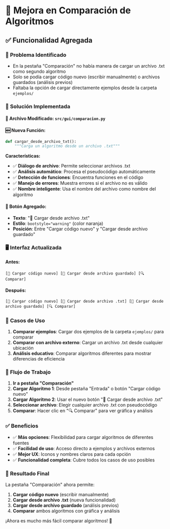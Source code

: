 # 🔄 Mejora en Comparación de Algoritmos

## ✅ **Funcionalidad Agregada**

### 🎯 **Problema Identificado**
- En la pestaña "Comparación" no había manera de cargar un archivo .txt como segundo algoritmo
- Solo se podía cargar código nuevo (escribir manualmente) o archivos guardados (análisis previos)
- Faltaba la opción de cargar directamente ejemplos desde la carpeta `ejemplos/`

### 🔧 **Solución Implementada**

#### 📄 **Archivo Modificado**: `src/gui/comparacion.py`

#### 🆕 **Nueva Función**:
```python
def cargar_desde_archivo_txt():
    """Carga un algoritmo desde un archivo .txt"""
```

**Características:**
- ✅ **Diálogo de archivo**: Permite seleccionar archivos .txt
- ✅ **Análisis automático**: Procesa el pseudocódigo automáticamente
- ✅ **Detección de funciones**: Encuentra funciones en el código
- ✅ **Manejo de errores**: Muestra errores si el archivo no es válido
- ✅ **Nombre inteligente**: Usa el nombre del archivo como nombre del algoritmo

#### 🎨 **Botón Agregado**:
- **Texto**: "📁 Cargar desde archivo .txt"
- **Estilo**: `bootstyle="warning"` (color naranja)
- **Posición**: Entre "Cargar código nuevo" y "Cargar desde archivo guardado"

### 🖥️ **Interfaz Actualizada**

#### **Antes:**
```
[📝 Cargar código nuevo] [💾 Cargar desde archivo guardado] [🔍 Comparar]
```

#### **Después:**
```
[📝 Cargar código nuevo] [📁 Cargar desde archivo .txt] [💾 Cargar desde archivo guardado] [🔍 Comparar]
```

### 🎯 **Casos de Uso**

1. **Comparar ejemplos**: Cargar dos ejemplos de la carpeta `ejemplos/` para comparar
2. **Comparar con archivo externo**: Cargar un archivo .txt desde cualquier ubicación
3. **Análisis educativo**: Comparar algoritmos diferentes para mostrar diferencias de eficiencia

### 🧪 **Flujo de Trabajo**

1. **Ir a pestaña "Comparación"**
2. **Cargar Algoritmo 1**: Desde pestaña "Entrada" o botón "Cargar código nuevo"
3. **Cargar Algoritmo 2**: Usar el nuevo botón "📁 Cargar desde archivo .txt"
4. **Seleccionar archivo**: Elegir cualquier archivo .txt con pseudocódigo
5. **Comparar**: Hacer clic en "🔍 Comparar" para ver gráfica y análisis

### ✅ **Beneficios**

- ✅ **Más opciones**: Flexibilidad para cargar algoritmos de diferentes fuentes
- ✅ **Facilidad de uso**: Acceso directo a ejemplos y archivos externos
- ✅ **Mejor UX**: Iconos y nombres claros para cada opción
- ✅ **Funcionalidad completa**: Cubre todos los casos de uso posibles

### 🎉 **Resultado Final**

La pestaña "Comparación" ahora permite:
1. **Cargar código nuevo** (escribir manualmente)
2. **Cargar desde archivo .txt** (nueva funcionalidad)
3. **Cargar desde archivo guardado** (análisis previos)
4. **Comparar** ambos algoritmos con gráfica y análisis

¡Ahora es mucho más fácil comparar algoritmos! 🚀
